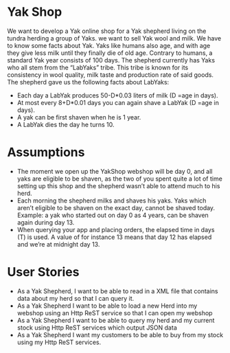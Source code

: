 # Yak Shop
We want to develop a Yak online shop for a Yak shepherd living on the tundra herding a group of Yaks. we want to sell Yak wool and milk. 
We have to know some facts about Yak. Yaks like humans also age, and with age they give less milk until they finally die of old age. 
Contrary to humans, a standard Yak year consists of 100 days. The shepherd currently has Yaks who all stem from the “LabYaks” tribe. 
This tribe is known for its consistency in wool quality, milk taste and production rate of said goods. The shepherd gave us the
following facts about LabYaks:
*  Each day a LabYak produces 50-D*0.03 liters of milk (D =age in days).
*  At most every 8+D*0.01 days you can again shave a LabYak (D =age in days).
*  A yak can be first shaven when he is 1 year.
*  A LabYak dies the day he turns 10.

# Assumptions
*  The moment we open up the YakShop webshop will be day 0, and all yaks are eligible to be shaven, as the two of you spent quite 
a lot of time setting up this shop and the shepherd wasn’t able to attend much to his herd.
*  Each morning the shepherd milks and shaves his yaks. Yaks which aren’t eligible to be shaven on the exact day, cannot be shaved today. 
Example: a yak who started out on day 0 as 4 years, can be shaven again during day 13.
*  When querying your app and placing orders, the elapsed time in days (T) is used. A value of for instance 13 means that day 12 has elapsed 
and we’re at midnight day 13.

# User Stories
*   As a Yak Shepherd, I want to be able to read in a XML file that contains data about my herd so that I can query it.
*   As a Yak Shepherd I want to be able to load a new Herd into my webshop using an Http ReST service so that I can open my webshop
*   As a Yak Shepherd I want to be able to query my herd and my current stock using Http ReST services which output JSON data
*   As a Yak Shepherd I want my customers to be able to buy from my stock using my Http ReST services.
